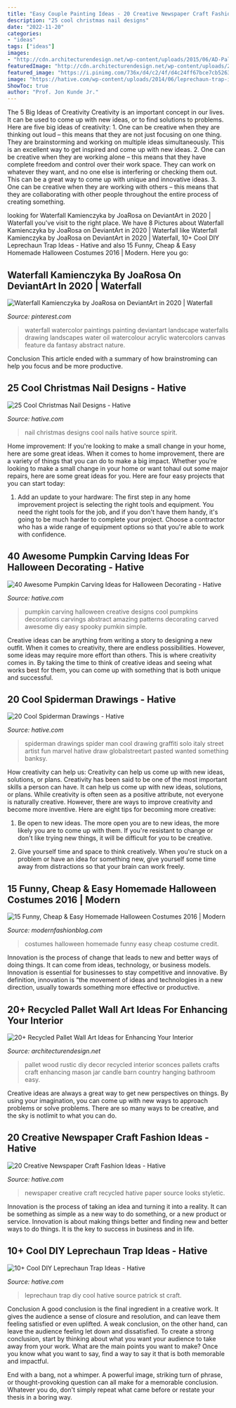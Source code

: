```yaml
---
title: "Easy Couple Painting Ideas - 20 Creative Newspaper Craft Fashion Ideas"
description: "25 cool christmas nail designs"
date: "2022-11-20"
categories:
- "ideas"
tags: ["ideas"]
images:
- "http://cdn.architecturendesign.net/wp-content/uploads/2015/06/AD-Pallet-Wall-Art-16.jpg"
featuredImage: "http://cdn.architecturendesign.net/wp-content/uploads/2015/06/AD-Pallet-Wall-Art-16.jpg"
featured_image: "https://i.pinimg.com/736x/d4/c2/4f/d4c24ff67bce7cb526306bc01fd0758f.jpg"
image: "https://hative.com/wp-content/uploads/2014/06/leprechaun-trap-ideas/9-leprechaun-trap-ideas.jpg"
ShowToc: true
author: "Prof. Jon Kunde Jr."
---
```



The 5 Big Ideas of Creativity
Creativity is an important concept in our lives. It can be used to come up with new ideas, or to find solutions to problems. Here are five big ideas of creativity: 1. One can be creative when they are thinking out loud – this means that they are not just focusing on one thing. They are brainstorming and working on multiple ideas simultaneously. This is an excellent way to get inspired and come up with new ideas. 2. One can be creative when they are working alone – this means that they have complete freedom and control over their work space. They can work on whatever they want, and no one else is interfering or checking them out. This can be a great way to come up with unique and innovative ideas. 3. One can be creative when they are working with others – this means that they are collaborating with other people throughout the entire process of creating something.

	

		
looking for Waterfall Kamienczyka by JoaRosa on DeviantArt in 2020 | Waterfall you've visit to the right place. We have 8 Pictures about Waterfall Kamienczyka by JoaRosa on DeviantArt in 2020 | Waterfall like Waterfall Kamienczyka by JoaRosa on DeviantArt in 2020 | Waterfall, 10+ Cool DIY Leprechaun Trap Ideas - Hative and also 15 Funny, Cheap &amp; Easy Homemade Halloween Costumes 2016 | Modern. Here you go:
		
    
## Waterfall Kamienczyka By JoaRosa On DeviantArt In 2020 | Waterfall

<img loading=lazy src="https://i.pinimg.com/736x/d4/c2/4f/d4c24ff67bce7cb526306bc01fd0758f.jpg" onerror="this.onerror=null;this.src='https://tse4.mm.bing.net/th?id=OIP.u1UWuS52IVHOYUascsbYMQHaKd&amp;pid=15.1';" alt="Waterfall Kamienczyka by JoaRosa on DeviantArt in 2020 | Waterfall">

_Source: pinterest.com_

>waterfall watercolor paintings painting deviantart landscape waterfalls drawing landscapes water oil watercolour acrylic watercolors canvas feature da fantasy abstract nature. 

	

Conclusion
This article ended with a summary of how brainstroming can help you focus and be more productive.

    
## 25 Cool Christmas Nail Designs - Hative

<img loading=lazy src="https://hative.com/wp-content/uploads/2014/11/christmas-nail-designs/5-cool-christmas-nail-designs.jpg" onerror="this.onerror=null;this.src='https://tse1.mm.bing.net/th?id=OIP.ZWaHkPEabMPKY1XPwSjsBwHaLS&amp;pid=15.1';" alt="25 Cool Christmas Nail Designs - Hative">

_Source: hative.com_

>nail christmas designs cool nails hative source spirit. 

	

Home improvement: If you're looking to make a small change in your home, here are some great ideas.
When it comes to home improvement, there are a variety of things that you can do to make a big impact. Whether you're looking to make a small change in your home or want tohaul out some major repairs, here are some great ideas for you. Here are four easy projects that you can start today:
1) Add an update to your hardware: The first step in any home improvement project is selecting the right tools and equipment. You need the right tools for the job, and if you don't have them handy, it's going to be much harder to complete your project. Choose a contractor who has a wide range of equipment options so that you're able to work with confidence.

    
## 40 Awesome Pumpkin Carving Ideas For Halloween Decorating - Hative

<img loading=lazy src="https://hative.com/wp-content/uploads/2014/10/pumpkin-carving-ideas/19-abstract-pumpkin.jpg" onerror="this.onerror=null;this.src='https://tse1.mm.bing.net/th?id=OIP.4Qt5VOSelIm1VvZmVvHcnQHaKX&amp;pid=15.1';" alt="40 Awesome Pumpkin Carving Ideas for Halloween Decorating - Hative">

_Source: hative.com_

>pumpkin carving halloween creative designs cool pumpkins decorations carvings abstract amazing patterns decorating carved awesome diy easy spooky pumkin simple. 

	

Creative ideas can be anything from writing a story to designing a new outfit. When it comes to creativity, there are endless possibilities. However, some ideas may require more effort than others. This is where creativity comes in. By taking the time to think of creative ideas and seeing what works best for them, you can come up with something that is both unique and successful.

    
## 20 Cool Spiderman Drawings - Hative

<img loading=lazy src="https://hative.com/wp-content/uploads/2014/07/spiderman-drawings/3-spiderman-drawings.jpg" onerror="this.onerror=null;this.src='https://tse1.mm.bing.net/th?id=OIP.7RI0wOBJuNjRfjGsiVAqeAHaJ7&amp;pid=15.1';" alt="20 Cool Spiderman Drawings - Hative">

_Source: hative.com_

>spiderman drawings spider man cool drawing graffiti solo italy street artist fun marvel hative draw globalstreetart pasted wanted something banksy. 

	

How creativity can help us: Creativity can help us come up with new ideas, solutions, or plans.
Creativity has been said to be one of the most important skills a person can have. It can help us come up with new ideas, solutions, or plans. While creativity is often seen as a positive attribute, not everyone is naturally creative. However, there are ways to improve creativity and become more inventive. Here are eight tips for becoming more creative: 
1. Be open to new ideas. The more open you are to new ideas, the more likely you are to come up with them. If you're resistant to change or don't like trying new things, it will be difficult for you to be creative.

2. Give yourself time and space to think creatively. When you're stuck on a problem or have an idea for something new, give yourself some time away from distractions so that your brain can work freely.

    
## 15 Funny, Cheap &amp; Easy Homemade Halloween Costumes 2016 | Modern

<img loading=lazy src="http://modernfashionblog.com/wp-content/uploads/2016/08/15-Funny-Cheap-Easy-Homemade-Halloween-Costumes-2016-3.jpg" onerror="this.onerror=null;this.src='https://tse4.mm.bing.net/th?id=OIP.eFa1vYcaLxWVMZtfrq3OBgHaJ4&amp;pid=15.1';" alt="15 Funny, Cheap &amp; Easy Homemade Halloween Costumes 2016 | Modern">

_Source: modernfashionblog.com_

>costumes halloween homemade funny easy cheap costume credit. 

	

Innovation is the process of change that leads to new and better ways of doing things. It can come from ideas, technology, or business models. Innovation is essential for businesses to stay competitive and innovative. By definition, innovation is “the movement of ideas and technologies in a new direction, usually towards something more effective or productive.

    
## 20+ Recycled Pallet Wall Art Ideas For Enhancing Your Interior

<img loading=lazy src="http://cdn.architecturendesign.net/wp-content/uploads/2015/06/AD-Pallet-Wall-Art-16.jpg" onerror="this.onerror=null;this.src='https://tse1.mm.bing.net/th?id=OIP.DOnRNRgOuLXt9IxNSFn-eAHaJ4&amp;pid=15.1';" alt="20+ Recycled Pallet Wall Art Ideas for Enhancing Your Interior">

_Source: architecturendesign.net_

>pallet wood rustic diy decor recycled interior sconces pallets crafts craft enhancing mason jar candle barn country hanging bathroom easy. 

	

Creative ideas are always a great way to get new perspectives on things. By using your imagination, you can come up with new ways to approach problems or solve problems. There are so many ways to be creative, and the sky is notlimit to what you can do.

    
## 20 Creative Newspaper Craft Fashion Ideas - Hative

<img loading=lazy src="https://hative.com/wp-content/uploads/2014/10/newspaper-craft-fashion-ideas/11-creative-newspaper-craft-fashion-ideas.jpg" onerror="this.onerror=null;this.src='https://tse1.mm.bing.net/th?id=OIP.3lyAKeW5MjBn-S2XDcD-PgHaK1&amp;pid=15.1';" alt="20 Creative Newspaper Craft Fashion Ideas - Hative">

_Source: hative.com_

>newspaper creative craft recycled hative paper source looks styletic. 

	

Innovation is the process of taking an idea and turning it into a reality. It can be something as simple as a new way to do something, or a new product or service. Innovation is about making things better and finding new and better ways to do things. It is the key to success in business and in life.

    
## 10+ Cool DIY Leprechaun Trap Ideas - Hative

<img loading=lazy src="https://hative.com/wp-content/uploads/2014/06/leprechaun-trap-ideas/9-leprechaun-trap-ideas.jpg" onerror="this.onerror=null;this.src='https://tse2.mm.bing.net/th?id=OIP.xLMajJcDS9m5vbeMYdK-CgHaJ4&amp;pid=15.1';" alt="10+ Cool DIY Leprechaun Trap Ideas - Hative">

_Source: hative.com_

>leprechaun trap diy cool hative source patrick st craft. 

	

Conclusion
A good conclusion is the final ingredient in a creative work. It gives the audience a sense of closure and resolution, and can leave them feeling satisfied or even uplifted. A weak conclusion, on the other hand, can leave the audience feeling let down and dissatisfied.
To create a strong conclusion, start by thinking about what you want your audience to take away from your work. What are the main points you want to make? Once you know what you want to say, find a way to say it that is both memorable and impactful.

End with a bang, not a whimper. A powerful image, striking turn of phrase, or thought-provoking question can all make for a memorable conclusion. Whatever you do, don't simply repeat what came before or restate your thesis in a boring way.

